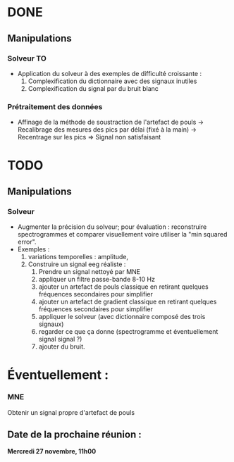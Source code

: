 # DONE

## Manipulations
### Solveur TO
- Application du solveur à des exemples de difficulté croissante :
    1. Complexification du dictionnaire avec des signaux inutiles
    2. Complexification du signal par du bruit blanc

### Prétraitement des données
- Affinage de la méthode de soustraction de l'artefact de pouls
    -> Recalibrage des mesures des pics par délai (fixé à la main)
    -> Recentrage sur les pics
    => Signal non satisfaisant


# TODO

## Manipulations
### Solveur
- Augmenter la précision du solveur; pour évaluation : reconstruire spectrogrammes et comparer visuellement voire utiliser la  "min squared error".
- Exemples :
    1. variations temporelles : amplitude,
    2. Construire un signal eeg réaliste :
        1. Prendre un signal nettoyé par MNE
        2. appliquer un filtre passe-bande 8-10 Hz
        3. ajouter un artefact de pouls classique en retirant quelques fréquences secondaires pour simplifier
        4. ajouter un artefact de gradient classique en retirant quelques fréquences secondaires pour simplifier
        5. appliquer le solveur (avec dictionnaire composé des trois signaux)
        6. regarder ce que ça donne (spectrogramme et éventuellement signal signal ?)
        7. ajouter du bruit.

# Éventuellement :
### MNE
Obtenir un signal propre d'artefact de pouls



## Date de la prochaine réunion :
**Mercredi 27 novembre, 11h00**
